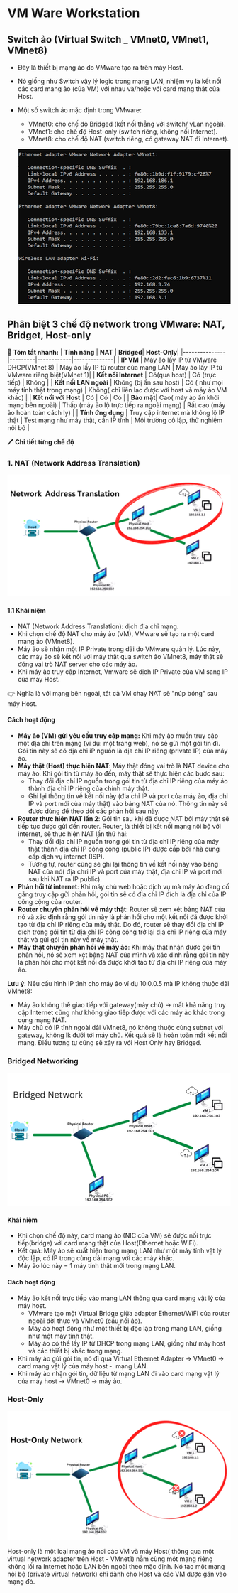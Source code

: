 # VM Ware Workstation
## Switch ảo (Virtual Switch _ VMnet0, VMnet1, VMnet8)
- Đây là thiết bị mạng ảo do VMware tạo ra trên máy Host.
- Nó giống như Switch vậy lý logic trong mạng LAN, nhiệm vụ là kết nối các card mạng ảo (của VM) với nhau và/hoặc với card mạng thật của Host.
- Một số switch ảo mặc định trong VMware:
  - VMnet0: cho chế độ Bridged (kết nối thẳng với switch/ vLan ngoài).
  - VMnet1: cho chế độ Host-only (switch riêng, không nối Internet).
  - VMnet8: cho chế độ NAT (switch riêng, có gateway NAT đi Internet).

  ![altimage](../Images/switchvirtual.png)

## Phân biệt 3 chế độ network trong VMware: NAT, Bridget, Host-only
🔑 **Tóm tắt nhanh:**
| **Tính năng** | **NAT** | **Bridged**| **Host-Only**|
|---------------|---------|------------|--------------| 
| **IP VM**     | Máy ảo lấy IP từ VMware DHCP(VMnet 8) | Máy ảo lấy IP từ router của mạng LAN | Máy ảo lấy IP từ VMware riêng biệt(VMnet 1)|
| **Kết nối Internet** | Có(qua host) | Có (trực tiếp) | Không |
| **Kết nối LAN ngoài** | Không (bị ẩn sau host) | Có ( như mọi máy tính thật trong mạng) | Không( chỉ liên lạc được với host và máy ảo VM khác) |
| **Kết nối với Host** | Có | Có | Có |
| **Bảo mật**| Cao( máy ảo ẩn khỏi mạng bên ngoài) | Thấp (máy ảo lộ trực tiếp ra ngoài mạng) | Rất cao (máy ảo hoàn toàn cách ly) |
| **Tính ứng dụng** | Truy cập internet mà không lộ IP thật | Test mạng như máy thật, cần IP tĩnh | Môi trường cô lập, thử nghiệm nội bộ |

 🖊️  **Chi tiết từng chế độ**


### 1. NAT (Network Address Translation)

 ![altimage](../Images/NAT.png)

#### 1.1 Khái niệm
- NAT (Network Address Translation): dịch địa chỉ mạng.
- Khi chọn chế độ NAT cho máy ảo (VM), VMware sẽ tạo ra một card mạng ảo (VMnet8).
- Máy ảo sẽ nhận một IP Private trong dải do VMware quản lý. Lúc này, các máy ảo sẽ kết nối với máy thật qua switch ảo VMnet8, máy thật sẽ đóng vai trò NAT server cho các máy ảo.
- Khi máy ảo truy cập Internet, Vmware sẽ dịch IP Private của VM sang IP của máy Host.

👉 Nghĩa là với mạng bên ngoài, tất cả VM chạy NAT sẽ "núp bóng" sau máy Host.
#### Cách hoạt động
- **Máy ảo (VM) gửi yêu cầu truy cập mạng:** Khi máy ảo muốn truy cập một địa chỉ trên mạng (ví dụ: một trang web), nó sẽ gửi một gói tin đi. Gói tin này sẽ có địa chỉ iP nguồn là địa chỉ IP riêng (private IP) của máy ảo.
- **Máy thật (Host) thực hiện NAT**: Máy thật đóng vai trò là NAT device cho máy ảo. Khi gói tin từ máy ảo đến, máy thật sẽ thực hiện các bước sau:
  - Thay đổi địa chỉ IP nguồn trong gói tin từ địa chỉ IP riêng của máy ảo thành địa chỉ IP riêng của chính máy thật.
  - Ghi lại thông tin về kết nối này (địa chỉ IP và port của máy ảo, địa chỉ IP và port mới của máy thật) vào bảng NAT của nó. Thông tin này sẽ được dùng để theo dõi các phản hồi sau này.
- **Router thực hiện NAT lần 2**: Gói tin sau khi đã được NAT bởi máy thật sẽ tiếp tục được gửi đến router. Router, là thiết bị kết nối mạng nội bộ với internet, sẽ thực hiện NAT lần thứ hai:
  - Thay đổi địa chỉ IP nguồn trong gói tin từ địa chỉ IP riêng của máy thật thành địa chỉ IP công cộng (public IP) được cấp bởi nhà cung cấp dịch vụ internet (ISP).
  - Tương tự, router cũng sẽ ghi lại thông tin về kết nối này vào bảng NAT của nó( địa chri IP và port của máy thật, địa chỉ IP và port mới sau khi NAT ra IP public).
- **Phản hồi từ internet**: Khi máy chủ web hoặc dịch vụ mà máy ảo đang cố gắng truy cập gửi phản hồi, gói tin sẽ có địa chỉ IP đích là địa chỉ của IP công cộng của router.
- **Router chuyển phản hồi về máy thật**: Router sẽ xem xét bảng NAT của nó và xác định rằng gói tin này là phản hồi cho một kết nối đã được khởi tạo từ địa chỉ IP riêng của máy thật. Do đó, router sẽ thay đổi địa chỉ IP đích trong gói tin từ địa chỉ IP công cộng trở lại địa chỉ IP riêng của máy thật và gửi gói tin này về máy thật.
- **Máy thật chuyển phản hồi về máy ảo**: Khi máy thật nhận được gói tin phản hồi, nó sẽ xem xét bảng NAT của mình và xác định rằng gói tin này là phản hồi cho một kết nối đã được khởi tảo từ địa chỉ IP riêng của máy ảo.

**Lưu ý**: Nếu cấu hình IP tĩnh cho máy ảo ví dụ 10.0.0.5 mà IP không thuộc dải VMnet8:
  - Máy ảo không thể giao tiếp với gateway(máy chủ) -> mất khả năng truy cập Internet cũng như không giao tiếp được với các máy ảo khác trong cụng mạng NAT.
  - Máy chủ có IP tĩnh ngoài dải VMnet8, nó không thuộc cùng subnet với gateway, không lk đưới tới máy chủ. Kết quả sẽ là hoàn toàn mất kết nối mạng. Điều tương tự cũng sẽ xảy ra với Host Only hay Bridged.

### Bridged Networking
![anda](../Images/Bridget.png)
#### Khái niệm
- Khi chọn chế độ này, card mạng ảo (NIC của VM) sẽ được nối trực tiếp(bridge) với card mạng thật của Host(Ethernet hoặc WiFi).
- Kết quả: Máy ảo sẽ xuất hiện trong mạng LAN như một máy tính vật lý độc lập, có IP trong cùng dải mạng với các máy khác.
- Máy ảo lúc này = 1 máy tính thật mới trong mạng LAN.
#### Cách hoạt động
- Máy ảo kết nối trực tiếp vào mạng LAN thông qua card mạng vật lý của máy host.
  - VMware tạo một Virtual Bridge giữa adapter Ethernet/WiFI của router ngoài đời thực và VMnet0 (cấu nối ảo).
  - Máy ảo hoạt động như một thiết bị độc lập trong mạng LAN, giống như một máy tính thật.
  - Máy ảo có thể lấy IP từ DHCP trong mạng LAN, giống như máy host và các thiết bị khác trong mạng.
- Khi máy ảo gửi gói tin, nó đi qua Virtual Ethernet Adapter -> VMnet0 -> card mạng vật lý của máy host -. mạng LAN.
- Khi máy ảo nhận gói tin, dữ liệu từ mạng LAN đi vào card mạng vật lý của máy host -> VMnet0 -> máy ảo.
### Host-Only
![altimage](../Images/hostonly.png)

Host-only là một loại mạng ảo nơi các VM và máy Host( thông qua một virtual network adapter trên Host - VMnet1) nằm cùng một mạng riêng không lối ra Internet hoặc LAN bên ngoài theo mặc định. Nó tạo một mạng nội bộ (private virtual network) chỉ dành cho Host và các VM được gán vào mạng đó.

